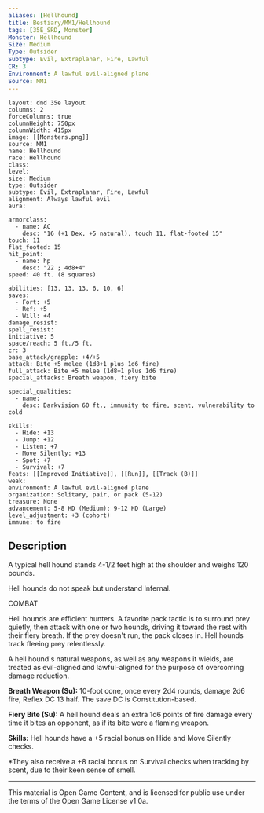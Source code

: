 ```yaml
---
aliases: [Hellhound]
title: Bestiary/MM1/Hellhound
tags: [35E_SRD, Monster]
Monster: Hellhound
Size: Medium
Type: Outsider
Subtype: Evil, Extraplanar, Fire, Lawful
CR: 3
Environnent: A lawful evil-aligned plane
Source: MM1
---
```


```statblock
layout: dnd 35e layout
columns: 2
forceColumns: true
columnHeight: 750px
columnWidth: 415px
image: [[Monsters.png]]
source: MM1
name: Hellhound
race: Hellhound
class: 
level: 
size: Medium
type: Outsider
subtype: Evil, Extraplanar, Fire, Lawful
alignment: Always lawful evil
aura: 

armorclass:
  - name: AC
    desc: "16 (+1 Dex, +5 natural), touch 11, flat-footed 15"
touch: 11
flat_footed: 15
hit_point:
  - name: hp
    desc: "22 ; 4d8+4"
speed: 40 ft. (8 squares)

abilities: [13, 13, 13, 6, 10, 6]
saves:
  - Fort: +5
  - Ref: +5
  - Will: +4
damage_resist: 
spell_resist: 
initiative: 5
space/reach: 5 ft./5 ft.
cr: 3
base_attack/grapple: +4/+5
attack: Bite +5 melee (1d8+1 plus 1d6 fire)
full_attack: Bite +5 melee (1d8+1 plus 1d6 fire)
special_attacks: Breath weapon, fiery bite

special_qualities:
  - name: 
    desc: Darkvision 60 ft., immunity to fire, scent, vulnerability to cold

skills:
  - Hide: +13
  - Jump: +12
  - Listen: +7
  - Move Silently: +13
  - Spot: +7
  - Survival: +7
feats: [[Improved Initiative]], [[Run]], [[Track (B)]]
weak: 
environment: A lawful evil-aligned plane
organization: Solitary, pair, or pack (5-12)
treasure: None
advancement: 5-8 HD (Medium); 9-12 HD (Large)
level_adjustment: +3 (cohort)
immune: to fire
```

## Description

<p>A typical hell hound stands 4-1/2 feet high at the shoulder and weighs 120 pounds.</p>
<p>Hell hounds do not speak but understand Infernal.</p>
<p>COMBAT</p>
<p>Hell hounds are efficient hunters. A favorite pack tactic is to surround prey quietly, then attack with one or two hounds, driving it toward the rest with their fiery breath. If the prey doesn't run, the pack closes in. Hell hounds track fleeing prey relentlessly.</p>
<p>A hell hound's natural weapons, as well as any weapons it wields, are treated as evil-aligned and lawful-aligned for the purpose of overcoming damage reduction.</p>
<p>
            <b>Breath Weapon (Su):</b> 10-foot cone, once every 2d4 rounds, damage 2d6 fire, Reflex DC 13 half. The save DC is Constitution-based.</p>
<p>
            <b>Fiery Bite (Su):</b> A hell hound deals an extra 1d6 points of fire damage every time it bites an opponent, as if its bite were a flaming weapon.</p>
<p>
            <b>Skills:</b> Hell hounds have a +5 racial bonus on Hide and Move Silently checks.</p>
<p>*They also receive a +8 racial bonus on Survival checks when tracking by scent, due to their keen sense of smell.</p>

---

This material is Open Game Content, and is licensed for public use under
the terms of the Open Game License v1.0a.
